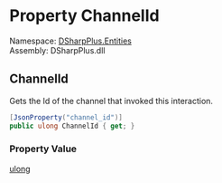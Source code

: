 # Property ChannelId

Namespace: [DSharpPlus.Entities](DSharpPlus.Entities.md)  
Assembly: DSharpPlus.dll

## <a id="DSharpPlus_Entities_DiscordInteraction_ChannelId"></a>ChannelId

Gets the Id of the channel that invoked this interaction.

```csharp
[JsonProperty("channel_id")]
public ulong ChannelId { get; }
```

### Property Value

[ulong](https://learn.microsoft.com/dotnet/api/system.uint64)


